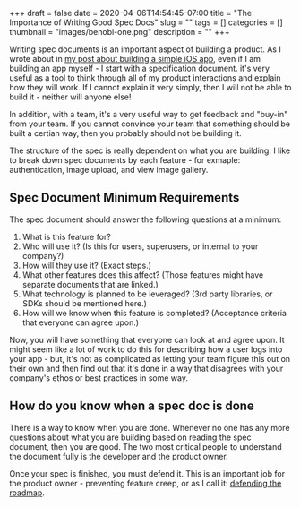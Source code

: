+++ 
draft = false
date = 2020-04-06T14:54:45-07:00
title = "The Importance of Writing Good Spec Docs"
slug = "" 
tags = []
categories = []
thumbnail = "images/benobi-one.png"
description = ""
+++

Writing spec documents is an important aspect of building a product. As I wrote about in [my post about building a simple iOS app](https://benobi.one/posts/building_retro_ping/), even if I am building an app myself - I start with a specification document. it's very useful as a tool to think through all of my product interactions and explain how they will work. If I cannot explain it very simply, then I will not be able to build it - neither will anyone else!

In addition, with a team, it's a very useful way to get feedback and "buy-in" from your team. If you cannot convince your team that something should be built a certian way, then you probably should not be building it.

The structure of the spec is really dependent on what you are building. I like to break down spec documents by each feature - for exmaple: authentication, image upload, and view image gallery.

## Spec Document Minimum Requirements

The spec document should answer the following questions at a minimum:

1. What is this feature for?
2. Who will use it? (Is this for users, superusers, or internal to your company?)
3. How will they use it? (Exact steps.)
4. What other features does this affect? (Those features might have separate documents that are linked.)
5. What technology is planned to be leveraged? (3rd party libraries, or SDKs should be mentioned here.)
6. How will we know when this feature is completed? (Acceptance criteria that everyone can agree upon.)

Now, you will have something that everyone can look at and agree upon. It might seem like a lot of work to do this for describing how a user logs into your app - but, it's not as complicated as letting your team figure this out on their own and then find out that it's done in a way that disagrees with your company's ethos or best practices in some way.

## How do you know when a spec doc is done

There is a way to know when you are done. Whenever no one has any more questions about what you are building based on reading the spec document, then you are good. The two most critical people to understand the document fully is the developer and the product owner.

Once your spec is finished, you must defend it. This is an important job for the product owner - preventing feature creep, or as I call it: [defending the roadmap](https://benobi.one/posts/feature_creep/).
